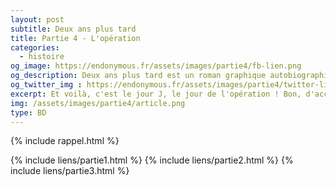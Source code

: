 ```yaml
---
layout: post
subtitle: Deux ans plus tard
title: Partie 4 - L'opération
categories:
  - histoire
og_image: https://endonymous.fr/assets/images/partie4/fb-lien.png
og_description: Deux ans plus tard est un roman graphique autobiographique sur l'endométriose.
og_twitter_img : https://endonymous.fr/assets/images/partie4/twitter-lien.png
excerpt: Et voilà, c'est le jour J, le jour de l'opération ! Bon, d'accord je n'ai fait que dormir pendant cette opération ! On pourrait alors croire que je n'ai pas grand chose à raconter mais détrompe-toi très cher lecteur car il m'arrive toujours des crasses ! Voici la partie 4 de Deux ans plus tard !
img: /assets/images/partie4/article.png
type: BD
---
```


{% include rappel.html %}
<div class="flex-link">
{% include liens/partie1.html %}
{% include liens/partie2.html %}
{% include liens/partie3.html %}
</div>

<img src="/assets/images/partie4/04- (1).png" alt="">
<img src="/assets/images/partie4/04- (2).png" alt="">
<img src="/assets/images/partie4/04- (3).png" alt="">
<img src="/assets/images/partie4/04- (4).png" alt="">
<img src="/assets/images/partie4/04- (5).png" alt="">
<img src="/assets/images/partie4/04- (6).png" alt="">
<img src="/assets/images/partie4/04- (7).png" alt="">
<img src="/assets/images/partie4/04- (8).png" alt="">
<img src="/assets/images/partie4/04- (9).png" alt="">
<img src="/assets/images/partie4/04- (10).png" alt="">
<img src="/assets/images/partie4/04- (11).png" alt="">
<img src="/assets/images/partie4/04- (12).png" alt="">
<img src="/assets/images/partie4/04- (13).png" alt="">
<img src="/assets/images/partie4/04- (14).png" alt="">
<img src="/assets/images/partie4/04- (15).png" alt="">
<img src="/assets/images/partie4/04- (16).png" alt="">
<img src="/assets/images/partie4/04- (17).png" alt="">
<img src="/assets/images/partie4/04- (18).png" alt="">
<img src="/assets/images/partie4/04- (19).png" alt="">
<img src="/assets/images/partie4/04- (20).png" alt="">
<img src="/assets/images/partie4/04- (21).png" alt="">
<img src="/assets/images/partie4/04- (22).png" alt="">
<img src="/assets/images/partie4/04- (23).png" alt="">
<img src="/assets/images/partie4/04- (24).png" alt="">
<img src="/assets/images/partie4/04- (25).png" alt="">
<img src="/assets/images/partie4/04- (26).png" alt="">
<img src="/assets/images/partie4/04- (27).png" alt="">



